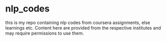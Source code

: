 nlp_codes
=========

this is my repo containing nlp codes from coursera assignments, else learnings etc. Content here are provided from the respective institutes and may require permissions to use them.
